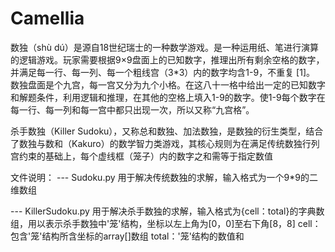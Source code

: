 # Camellia
数独（shù dú）是源自18世纪瑞士的一种数学游戏。是一种运用纸、笔进行演算的逻辑游戏。玩家需要根据9×9盘面上的已知数字，推理出所有剩余空格的数字，并满足每一行、每一列、每一个粗线宫（3*3）内的数字均含1-9，不重复 [1]。
数独盘面是个九宫，每一宫又分为九个小格。在这八十一格中给出一定的已知数字和解题条件，利用逻辑和推理，在其他的空格上填入1-9的数字。使1-9每个数字在每一行、每一列和每一宫中都只出现一次，所以又称“九宫格”。

杀手数独（Killer Sudoku），又称总和数独、加法数独，是数独的衍生类型，结合了数独与数和（Kakuro）的数学智力类游戏，其核心规则为在满足传统数独行列宫约束的基础上，每个虚线框（笼子）内的数字之和需等于指定数值

文件说明：
--- Sudoku.py
  用于解决传统数独的求解，输入格式为一个9*9的二维数组

--- KillerSudoku.py
  用于解决杀手数独的求解，输入格式为{cell：total}的字典数组，用以表示杀手数独中'笼'结构，坐标以左上角为[0，0]至右下角[8，8]
  cell：包含'笼'结构所含坐标的array[]数组
  total：'笼'结构的数值和
